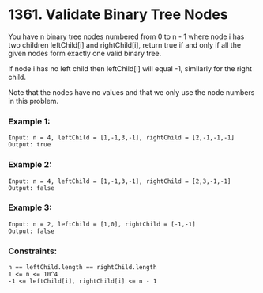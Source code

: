 # 1361. Validate Binary Tree Nodes

You have n binary tree nodes numbered from 0 to n - 1 where node i has two children leftChild[i] and rightChild[i], return true if and only if all the given nodes form exactly one valid binary tree.

If node i has no left child then leftChild[i] will equal -1, similarly for the right child.

Note that the nodes have no values and that we only use the node numbers in this problem.

 

### Example 1:

```
Input: n = 4, leftChild = [1,-1,3,-1], rightChild = [2,-1,-1,-1]
Output: true
```
### Example 2:

```
Input: n = 4, leftChild = [1,-1,3,-1], rightChild = [2,3,-1,-1]
Output: false
```
### Example 3:

```
Input: n = 2, leftChild = [1,0], rightChild = [-1,-1]
Output: false
```
 

### Constraints:
```
n == leftChild.length == rightChild.length
1 <= n <= 10^4
-1 <= leftChild[i], rightChild[i] <= n - 1
```
